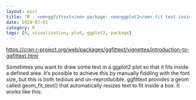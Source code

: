 ```yaml
---
layout: post
title: "R - <em>ggfittext</em> package: <em>ggplot2</em> fit text inside defined area"
date: 2020-07-01
category: R
tags: [R, visualization, plot, ggplot2, package]
---
```


https://cran.r-project.org/web/packages/ggfittext/vignettes/introduction-to-ggfittext.html


Sometimes you want to draw some text in a ggplot2 plot so that it fits inside a defined area. It’s possible to achieve this by manually fiddling with the font size, but this is both tedious and un-reproducible. ggfittext provides a geom called geom_fit_text() that automatically resizes text to fit inside a box. It works like this:
